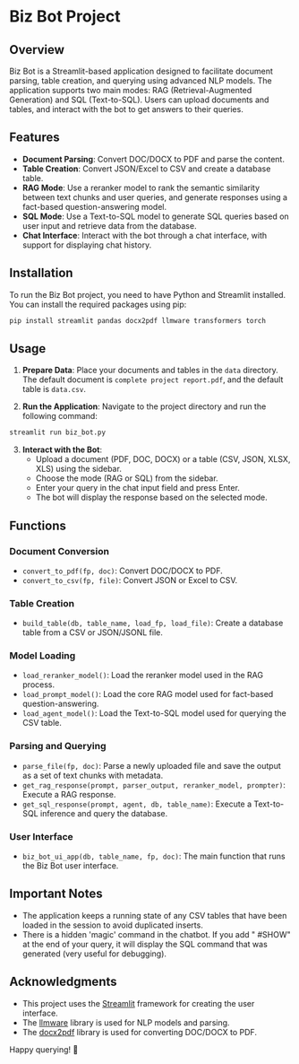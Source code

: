 # Biz Bot Project

## Overview

Biz Bot is a Streamlit-based application designed to facilitate document parsing, table creation, and querying using advanced NLP models. The application supports two main modes: RAG (Retrieval-Augmented Generation) and SQL (Text-to-SQL). Users can upload documents and tables, and interact with the bot to get answers to their queries.

## Features

- **Document Parsing**: Convert DOC/DOCX to PDF and parse the content.
- **Table Creation**: Convert JSON/Excel to CSV and create a database table.
- **RAG Mode**: Use a reranker model to rank the semantic similarity between text chunks and user queries, and generate responses using a fact-based question-answering model.
- **SQL Mode**: Use a Text-to-SQL model to generate SQL queries based on user input and retrieve data from the database.
- **Chat Interface**: Interact with the bot through a chat interface, with support for displaying chat history.

## Installation

To run the Biz Bot project, you need to have Python and Streamlit installed. You can install the required packages using pip:

```bash
pip install streamlit pandas docx2pdf llmware transformers torch
```

## Usage

1. **Prepare Data**: Place your documents and tables in the `data` directory. The default document is `complete project report.pdf`, and the default table is `data.csv`.

2. **Run the Application**: Navigate to the project directory and run the following command:

```bash
streamlit run biz_bot.py
```

3. **Interact with the Bot**:
   - Upload a document (PDF, DOC, DOCX) or a table (CSV, JSON, XLSX, XLS) using the sidebar.
   - Choose the mode (RAG or SQL) from the sidebar.
   - Enter your query in the chat input field and press Enter.
   - The bot will display the response based on the selected mode.

## Functions

### Document Conversion

- `convert_to_pdf(fp, doc)`: Convert DOC/DOCX to PDF.
- `convert_to_csv(fp, file)`: Convert JSON or Excel to CSV.

### Table Creation

- `build_table(db, table_name, load_fp, load_file)`: Create a database table from a CSV or JSON/JSONL file.

### Model Loading

- `load_reranker_model()`: Load the reranker model used in the RAG process.
- `load_prompt_model()`: Load the core RAG model used for fact-based question-answering.
- `load_agent_model()`: Load the Text-to-SQL model used for querying the CSV table.

### Parsing and Querying

- `parse_file(fp, doc)`: Parse a newly uploaded file and save the output as a set of text chunks with metadata.
- `get_rag_response(prompt, parser_output, reranker_model, prompter)`: Execute a RAG response.
- `get_sql_response(prompt, agent, db, table_name)`: Execute a Text-to-SQL inference and query the database.

### User Interface

- `biz_bot_ui_app(db, table_name, fp, doc)`: The main function that runs the Biz Bot user interface.

## Important Notes

- The application keeps a running state of any CSV tables that have been loaded in the session to avoid duplicated inserts.
- There is a hidden 'magic' command in the chatbot. If you add " #SHOW" at the end of your query, it will display the SQL command that was generated (very useful for debugging).


## Acknowledgments

- This project uses the [Streamlit](https://streamlit.io/) framework for creating the user interface.
- The [llmware](https://llmware.com/) library is used for NLP models and parsing.
- The [docx2pdf](https://pypi.org/project/docx2pdf/) library is used for converting DOC/DOCX to PDF.

Happy querying! 🚀